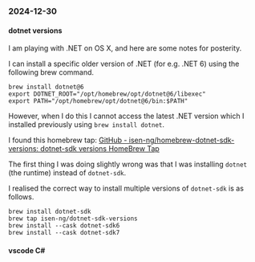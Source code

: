 ### 2024-12-30
#### dotnet versions
I am playing with .NET on OS X, and here are some notes for posterity.

I can install a specific older version of .NET (for e.g. .NET 6) using the following brew command.

```
brew install dotnet@6
export DOTNET_ROOT="/opt/homebrew/opt/dotnet@6/libexec"
export PATH="/opt/homebrew/opt/dotnet@6/bin:$PATH"
```

However, when I do this I cannot access the latest .NET version which I installed previously using `brew install dotnet`. 

I found this homebrew tap: [GitHub - isen-ng/homebrew-dotnet-sdk-versions: dotnet-sdk versions HomeBrew Tap](https://github.com/isen-ng/homebrew-dotnet-sdk-versions)

The first thing I was doing slightly wrong was that I was installing `dotnet` (the runtime) instead of `dotnet-sdk`.

I realised the correct way to install multiple versions of `dotnet-sdk` is as follows.

```
brew install dotnet-sdk
brew tap isen-ng/dotnet-sdk-versions
brew install --cask dotnet-sdk6
brew install --cask dotnet-sdk7
```

#### vscode C\#
